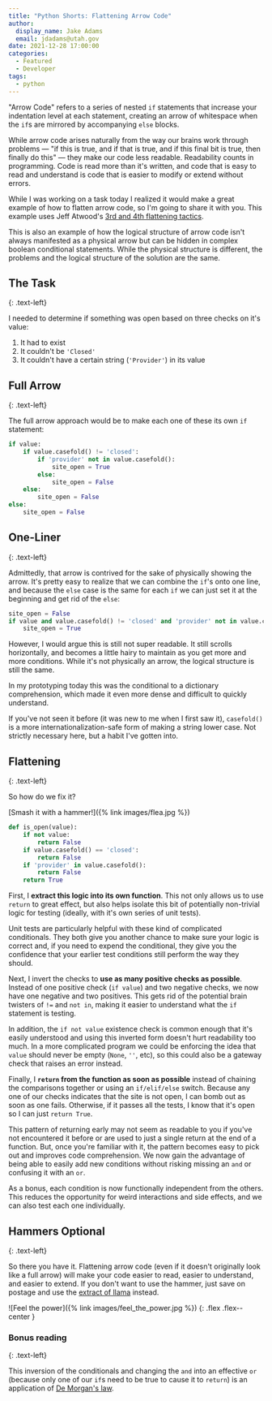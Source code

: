 ```yaml
---
title: "Python Shorts: Flattening Arrow Code"
author:
  display_name: Jake Adams
  email: jdadams@utah.gov
date: 2021-12-28 17:00:00
categories:
  - Featured
  - Developer
tags:
  - python
---
```


"Arrow Code" refers to a series of nested `if` statements that increase your indentation level at each statement, creating an arrow of whitespace when the `if`s are mirrored by accompanying `else` blocks. 

While arrow code arises naturally from the way our brains work through problems — "if this is true, and if that is true, and if this final bit is true, then finally do this" — they make our code less readable. Readability counts in programming. Code is read more than it's written, and code that is easy to read and understand is code that is easier to modify or extend without errors.

While I was working on a task today I realized it would make a great example of how to flatten arrow code, so I'm going to share it with you. This example uses Jeff Atwood's [3rd and 4th flattening tactics](https://blog.codinghorror.com/flattening-arrow-code/).

This is also an example of how the logical structure of arrow code isn't always manifested as a physical arrow but can be hidden in complex boolean conditional statements. While the physical structure is different, the problems and the logical structure of the solution are the same. 

## The Task
{: .text-left}

I needed to determine if something was open based on three checks on it's value:

1. It had to exist
1. It couldn't be `'Closed'`
1. It couldn't have a certain string (`'Provider'`) in its value

## Full Arrow
{: .text-left}

The full arrow approach would be to make each one of these its own `if` statement:

```python
if value:
    if value.casefold() != 'closed':
        if 'provider' not in value.casefold():
            site_open = True
        else:
            site_open = False
    else:
        site_open = False
else:
    site_open = False
```

## One-Liner
{: .text-left}

Admittedly, that arrow is contrived for the sake of physically showing the arrow. It's pretty easy to realize that we can combine the `if`'s onto one line, and because the `else` case is the same for each `if` we can just set it at the beginning and get rid of the `else`:

```python
site_open = False
if value and value.casefold() != 'closed' and 'provider' not in value.casefold():
    site_open = True
```

However, I would argue this is still not super readable. It still scrolls horizontally, and becomes a little hairy to maintain as you get more and more conditions. While it's not physically an arrow, the logical structure is still the same.

In my prototyping today this was the conditional to a dictionary comprehension, which made it even more dense and difficult to quickly understand.

If you've not seen it before (it was new to me when I first saw it), `casefold()` is a more internationalization-safe form of making a string lower case. Not strictly necessary here, but a habit I've gotten into.

## Flattening
{: .text-left}

So how do we fix it?

[Smash it with a hammer!]({% link images/flea.jpg %})

```python
def is_open(value):
    if not value:
        return False
    if value.casefold() == 'closed':
        return False
    if 'provider' in value.casefold():
        return False
    return True
```

First, I **extract this logic into its own function**. This not only allows us to use `return` to great effect, but also helps isolate this bit of potentially non-trivial logic for testing (ideally, with it's own series of unit tests).

Unit tests are particularly helpful with these kind of complicated conditionals. They both give you another chance to make sure your logic is correct and, if you need to expend the conditional, they give you the confidence that your earlier test conditions still perform the way they should.

Next, I invert the checks to **use as many positive checks as possible**. Instead of one positive check (`if value`) and two negative checks, we now have one negative and two positives. This gets rid of the potential brain twisters of `!=` and `not in`, making it easier to understand what the `if` statement is testing.

In addition, the `if not value` existence check is common enough that it's easily understood and using this inverted form doesn't hurt readability too much. In a more complicated program we could be enforcing the idea that `value` should never be empty (`None`, `''`, etc), so this could also be a gateway check that raises an error instead.

Finally, I **`return` from the function as soon as possible** instead of chaining the comparisons together or using an `if/elif/else` switch. Because any one of our checks indicates that the site is not open, I can bomb out as soon as one fails. Otherwise, if it passes all the tests, I know that it's open so I can just `return True`.

This pattern of returning early may not seem as readable to you if you've not encountered it before or are used to just a single return at the end of a function. But, once you're familiar with it, the pattern becomes easy to pick out and improves code comprehension. We now gain the advantage of being able to easily add new conditions without risking missing an `and` or confusing it with an `or`.

As a bonus, each condition is now functionally independent from the others. This reduces the opportunity for weird interactions and side effects, and we can also test each one individually.

## Hammers Optional
{: .text-left}

So there you have it. Flattening arrow code (even if it doesn't originally look like a full arrow) will make your code easier to read, easier to understand, and easier to extend. If you don't want to use the hammer, just save on postage and use the [extract of llama](https://www.imdb.com/title/tt0120917/) instead.

![Feel the power]({% link images/feel_the_power.jpg %})
{: .flex .flex--center }

### Bonus reading
{: .text-left}

This inversion of the conditionals and changing the `and` into an effective `or` (because only one of our `if`s need to be true to cause it to `return`) is an application of [De Morgan's law](https://en.wikipedia.org/wiki/De_Morgan%27s_laws).
